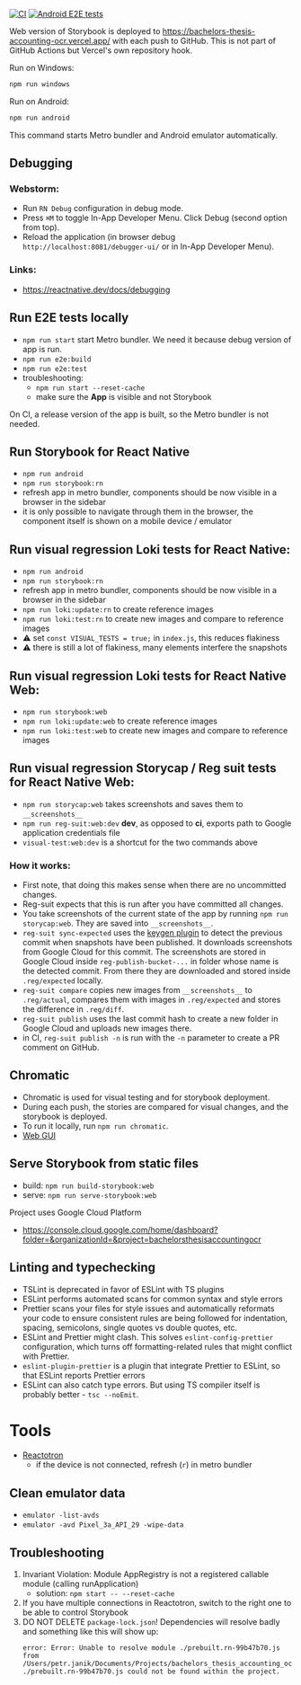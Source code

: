 [![CI](https://github.com/petr7555/bachelors_thesis_accounting_ocr/actions/workflows/CI.yml/badge.svg)](https://github.com/petr7555/bachelors_thesis_accounting_ocr/actions/workflows/CI.yml)
[![Android E2E tests](https://github.com/petr7555/bachelors_thesis_accounting_ocr/actions/workflows/e2e-android.yml/badge.svg)](https://github.com/petr7555/bachelors_thesis_accounting_ocr/actions/workflows/e2e-android.yml)

Web version of Storybook is deployed to https://bachelors-thesis-accounting-ocr.vercel.app/ with each push to GitHub.
This is not part of GitHub Actions but Vercel's own repository hook.

Run on Windows:

```bash
npm run windows
```

Run on Android:

```bash
npm run android
```

This command starts Metro bundler and Android emulator automatically.

## Debugging

### Webstorm:

- Run `RN Debug` configuration in debug mode.
- Press `⌘M` to toggle In-App Developer Menu. Click Debug (second option from top).
- Reload the application (in browser debug `http://localhost:8081/debugger-ui/` or in In-App Developer Menu).

### Links:

- https://reactnative.dev/docs/debugging

## Run E2E tests locally

- `npm run start` start Metro bundler. We need it because debug version of app is run.
- `npm run e2e:build`
- `npm run e2e:test`
- troubleshooting:
    - `npm run start --reset-cache`
    - make sure the **App** is visible and not Storybook

On CI, a release version of the app is built, so the Metro bundler is not needed.

## Run Storybook for React Native

- `npm run android`
- `npm run storybook:rn`
- refresh app in metro bundler, components should be now visible in a browser in the sidebar
- it is only possible to navigate through them in the browser, the component itself is shown on a mobile device /
  emulator

## Run visual regression Loki tests for React Native:

- `npm run android`
- `npm run storybook:rn`
- refresh app in metro bundler, components should be now visible in a browser in the sidebar
- `npm run loki:update:rn` to create reference images
- `npm run loki:test:rn` to create new images and compare to reference images
- ⚠️ set `const VISUAL_TESTS = true;` in `index.js`, this reduces flakiness
- ⚠️ there is still a lot of flakiness, many elements interfere the snapshots

## Run visual regression Loki tests for React Native Web:

- `npm run storybook:web`
- `npm run loki:update:web` to create reference images
- `npm run loki:test:web` to create new images and compare to reference images

## Run visual regression Storycap / Reg suit tests for React Native Web:

- `npm run storycap:web` takes screenshots and saves them to `__screenshots__`
- `npm run reg-suit:web:dev` **dev**, as opposed to **ci**, exports path to Google application credentials file
- `visual-test:web:dev` is a shortcut for the two commands above

### How it works:

- First note, that doing this makes sense when there are no uncommitted changes.
- Reg-suit expects that this is run after you have committed all changes.
- You take screenshots of the current state of the app by running `npm run storycap:web`. They are saved
  into `__screenshots__`.
- `reg-suit sync-expected` uses
  the [keygen plugin](https://github.com/reg-viz/reg-suit/blob/master/packages/reg-keygen-git-hash-plugin/README.md)
  to detect the previous commit when snapshots have been published. It downloads screenshots from Google Cloud for this
  commit. The screenshots are stored in Google Cloud inside `reg-publish-bucket-...` in folder whose name is the
  detected commit. From there they are downloaded and stored inside `.reg/expected` locally.
- `reg-suit compare` copies new images from `__screenshots__` to `.reg/actual`, compares them with images
  in `.reg/expected` and stores the difference in `.reg/diff`.
- `reg-suit publish` uses the last commit hash to create a new folder in Google Cloud and uploads new images there.
- in CI, `reg-suit publish -n` is run with the `-n` parameter to create a PR comment on GitHub.

## Chromatic

- Chromatic is used for visual testing and for storybook deployment.
- During each push, the stories are compared for visual changes, and the storybook is deployed.
- To run it locally, run `npm run chromatic`.
- [Web GUI](https://www.chromatic.com/apps?accountId=60432da9354dbd00232dedc4)

## Serve Storybook from static files

- build: `npm run build-storybook:web`
- serve: `npm run serve-storybook:web`

Project uses Google Cloud Platform

- https://console.cloud.google.com/home/dashboard?folder=&organizationId=&project=bachelorsthesisaccountingocr

## Linting and typechecking

- TSLint is deprecated in favor of ESLint with TS plugins
- ESLint performs automated scans for common syntax and style errors
- Prettier scans your files for style issues and automatically reformats your code to ensure consistent rules are being
  followed for indentation, spacing, semicolons, single quotes vs double quotes, etc.
- ESLint and Prettier might clash. This solves `eslint-config-prettier` configuration, which turns off
  formatting-related rules that might conflict with Prettier.
- `eslint-plugin-prettier` is a plugin that integrate Prettier to ESLint, so that ESLint reports Prettier errors
- ESLint can also catch type errors. But using TS compiler itself is probably better - `tsc --noEmit`.

# Tools

- [Reactotron](https://github.com/infinitered/reactotron)
    - if the device is not connected, refresh (`r`) in metro bundler

## Clean emulator data

- `emulator -list-avds`
- `emulator -avd Pixel_3a_API_29 -wipe-data`

## Troubleshooting

1. Invariant Violation: Module AppRegistry is not a registered callable module (calling runApplication)
    - solution: `npm start -- --reset-cache`
2. If you have multiple connections in Reactotron, switch to the right one to be able to control Storybook
3. DO NOT DELETE `package-lock.json`! Dependencies will resolve badly and something like this will show up:
    ```
    error: Error: Unable to resolve module ./prebuilt.rn-99b47b70.js from /Users/petr.janik/Documents/Projects/bachelors_thesis_accounting_ocr/node_modules/@firebase/firestore/dist/rn/index.js: ./prebuilt.rn-99b47b70.js could not be found within the project.
    ```
